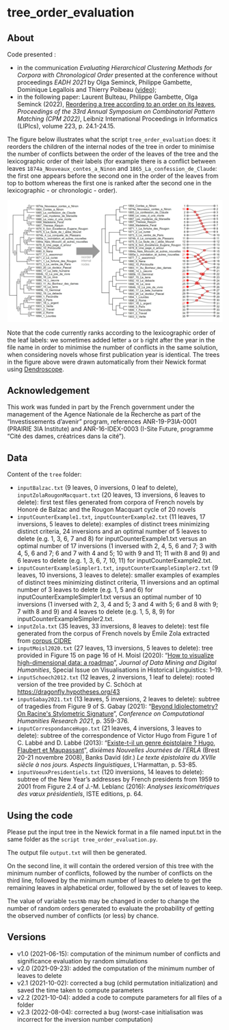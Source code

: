 # tree_order_evaluation
## About
Code presented :
* in the communication *Evaluating Hierarchical Clustering Methods for Corpora with Chronological Order* presented at the conference without proceedings *EADH 2021* by Olga Seminck, Philippe Gambette, Dominique Legallois and Thierry Poibeau ([video](https://www.youtube.com/watch?v=DmWgAzviTsY));
* in the following paper:  Laurent Bulteau, Philippe Gambette, Olga Seminck (2022), [Reordering a tree according to an order on its leaves](https://drops.dagstuhl.de/opus/volltexte/2022/16151/pdf/LIPIcs-CPM-2022-24.pdf), *Proceedings of the 33rd Annual Symposium on Combinatorial Pattern Matching (CPM 2022)*, Leibniz International Proceedings in Informatics (LIPIcs), volume 223, p. 24.1-24.15.

The figure below illustrates what the script `tree_order_evaluation` does: it reorders the children of the internal nodes of the tree in order to minimise the number of conflicts between the order of the leaves of the tree and the lexicographic order of their labels (for example there is a conflict between leaves `1874a_Nouveaux_contes_a_Ninon` and `1865_La_confession_de_Claude`: the first one appears before the second one in the order of the leaves from top to bottom whereas the first one is ranked after the second one in the lexicographic - or chronologic - order). 

![Illustration of the input and output of tree_order_evaluation.py!](/figures/fig-ZolaEADH.jpg "Illustration of the input and output of tree_order_evaluation.py")

Note that the code currently ranks according to the lexicographic order of the leaf labels: we sometimes added letter `a` or `b` right after the year in the file name in order to minimise the number of conflicts in the same solution, when considering novels whose first publication year is identical. The trees in the figure above were drawn automatically from their Newick format using [Dendroscope](https://uni-tuebingen.de/fr/fakultaeten/mathematisch-naturwissenschaftliche-fakultaet/fachbereiche/informatik/lehrstuehle/algorithms-in-bioinformatics/software/dendroscope/).

## Acknowledgement
This work was funded in part by the French government under the management of the Agence Nationale de la Recherche as part of the “Investissements d’avenir” program, references ANR-19-P3IA-0001 (PRAIRIE 3IA Institute) and ANR-16-IDEX-0003 (I-Site Future, programme “Cité des dames, créatrices dans la cité”).

## Data
Content of the `tree` folder:
* `inputBalzac.txt` (9 leaves, 0 inversions, 0 leaf to delete), `inputZolaRougonMacquart.txt` (20 leaves, 13 inversions, 6 leaves to delete): first test files generated from corpora of French novels by Honoré de Balzac and the Rougon Macquart cycle of 20 novels
* `inputCounterExample1.txt`, `inputCounterExample2.txt` (11 leaves, 17 inversions, 5 leaves to delete): examples of distinct trees minimizing distinct criteria, 24 inversions and an optimal number of 5 leaves to delete (e.g. 1, 3, 6, 7 and 8) for inputCounterExample1.txt versus an optimal number of 17 inversions (1 inversed with 2, 4, 5, 6 and 7; 3 with 4, 5, 6 and 7; 6 and 7 with 4 and 5; 10 with 9 and 11; 11 with 8 and 9) and 6 leaves to delete (e.g. 1, 3, 6, 7, 10, 11) for inputCounterExample2.txt.
* `inputCounterExampleSimpler1.txt`, `inputCounterExampleSimpler2.txt` (9 leaves, 10 inversions, 3 leaves to delete): smaller examples of examples of distinct trees minimizing distinct criteria, 11 inversions and an optimal number of 3 leaves to delete (e.g. 1, 5 and 6) for inputCounterExampleSimpler1.txt versus an optimal number of 10 inversions (1 inversed with 2, 3, 4 and 5; 3 and 4 with 5; 6 and 8 with 9; 7 with 8 and 9) and 4 leaves to delete (e.g. 1, 5, 8, 9) for inputCounterExampleSimpler2.txt.
* `inputZola.txt` (35 leaves, 33 inversions, 8 leaves to delete): test file generated from the corpus of French novels by Émile Zola extracted from [corpus CIDRE](https://www.ortolang.fr/market/corpora/cidre)
* `inputMoisl2020.txt` (27 leaves, 13 inversions, 5 leaves to delete): tree provided in Figure 15 on page 16 of H. Moisl (2020): “[How to visualize high-dimensional data: a roadmap](https://doi.org/10.46298/jdmdh.5594)”, *Journal of Data Mining and Digital Humanities*, Special Issue on Visualisations in Historical Linguistics: 1–19.
* `inputSchoech2012.txt` (12 leaves, 2 inversions, 1 leaf to delete): rooted version of the tree provided by C. Schöch at https://dragonfly.hypotheses.org/43
* `inputGabay2021.txt` (13 leaves, 5 inversions, 2 leaves to delete): subtree of tragedies from Figure 9 of S. Gabay (2021): “[Beyond Idiolectometry? On Racine's Stylometric Signature](https://hal.archives-ouvertes.fr/hal-03402994)”, *Conference on Computational Humanities Research 2021*, p. 359-376.
* `inputCorrespondanceHugo.txt` (21 leaves, 4 inversions, 3 leaves to delete): subtree of the correspondence of Victor Hugo from Figure 1 of C. Labbé and D. Labbé (2013): “[Existe-t-il un genre épistolaire ? Hugo, Flaubert et Maupassant](https://halshs.archives-ouvertes.fr/halshs-00436351v2/)”, *dixièmes Nouvelles Journées de l’ERLA* (Brest 20-21 novembre 2008), Banks David (dir.) *Le texte épistolaire du XVIIe siècle à nos jours. Aspects linguistiques*, L’Harmattan, p. 53-85.
* `inputVoeuxPresidentiels.txt` (120 inversions, 14 leaves to delete): subtree of the New Year’s addresses by French presidents from 1959 to 2001 from Figure 2.4 of J.-M. Leblanc (2016): *Analyses lexicométriques des vœux présidentiels*, ISTE editions, p. 64.

## Using the code
Please put the input tree in the Newick format in a file named input.txt in the same folder as the `script tree_order_evaluation.py`. 

The output file `output.txt` will then be generated. 

On the second line, it will contain the ordered version of this tree with the minimum number of conflicts, followed by the number of conflicts on the third line, followed by the minimum number of leaves to delete to get the remaining leaves in alphabetical order, followed by the set of leaves to keep.

The value of variable `testNb` may be changed in order to change the number of random orders generated to evaluate the probability of getting the observed number of conflicts (or less) by chance.

## Versions
* v1.0 (2021-06-15): computation of the minimum number of conflicts and significance evaluation by random simulations
* v2.0 (2021-09-23): added the computation of the minimum number of leaves to delete
* v2.1 (2021-10-02): corrected a bug (child permutation initialization) and saved the time taken to compute parameters
* v2.2 (2021-10-04): added a code to compute parameters for all files of a folder
* v2.3 (2022-08-04): corrected a bug (worst-case initialisation was incorrect for the inversion number computation)

